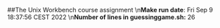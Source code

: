 ##The Unix Workbench course assignment
\n**Make run date**: Fri Sep  9 18:37:56 CEST 2022
\n**Number of lines in guessinggame.sh:** 26
